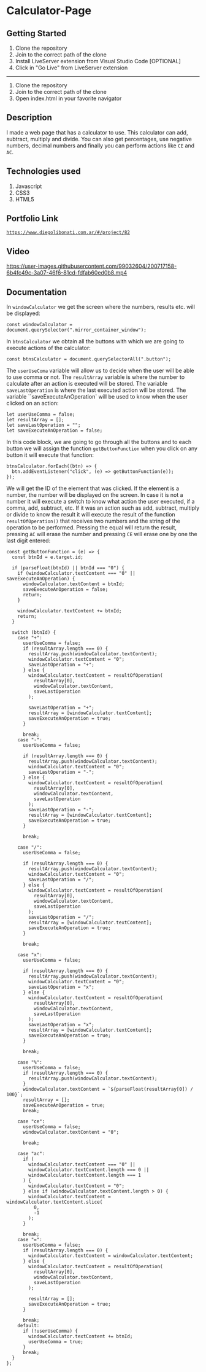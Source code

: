 # Calculator-Page

## Getting Started

1. Clone the repository
2. Join to the correct path of the clone
3. Install LiveServer extension from Visual Studio Code [OPTIONAL]
4. Click in "Go Live" from LiveServer extension

---

1. Clone the repository
2. Join to the correct path of the clone
3. Open index.html in your favorite navigator

## Description

I made a web page that has a calculator to use. This calculator can add, subtract, multiply and divide. You can also get percentages, use negative numbers, decimal numbers and finally you can perform actions like `CE` and `AC`.

## Technologies used

1. Javascript
2. CSS3
3. HTML5

## Portfolio Link

[`https://www.diegolibonati.com.ar/#/project/82`](https://www.diegolibonati.com.ar/#/project/82)

## Video

https://user-images.githubusercontent.com/99032604/200717158-6b4fc49c-3a07-46f6-81cd-fdfab60ed0b8.mp4

## Documentation

In `windowCalculator` we get the screen where the numbers, results etc. will be displayed:

```
const windowCalculator = document.querySelector(".mirror_container_window");
```

In `btnsCalculator` we obtain all the buttons with which we are going to execute actions of the calculator:

```
const btnsCalculator = document.querySelectorAll(".button");
```

The `userUseComa` variable will allow us to decide when the user will be able to use comma or not. The `resultArray` variable is where the number to calculate after an action is executed will be stored. The variable `saveLastOperation` is where the last executed action will be stored. The variable ``saveExecuteAnOperation` will be used to know when the user clicked on an action:

```
let userUseComma = false;
let resultArray = [];
let saveLastOperation = "";
let saveExecuteAnOperation = false;
```

In this code block, we are going to go through all the buttons and to each button we will assign the function `getButtonFunction` when you click on any button it will execute that function:

```
btnsCalculator.forEach((btn) => {
  btn.addEventListener("click", (e) => getButtonFunction(e));
});
```

We will get the ID of the element that was clicked. If the element is a number, the number will be displayed on the screen. In case it is not a number it will execute a switch to know what action the user executed, if a comma, add, subtract, etc. If it was an action such as add, subtract, multiply or divide to know the result it will execute the result of the function `resultOfOperation()` that receives two numbers and the string of the operation to be performed. Pressing the equal will return the result, pressing `AC` will erase the number and pressing `CE` will erase one by one the last digit entered:

```
const getButtonFunction = (e) => {
  const btnId = e.target.id;

  if (parseFloat(btnId) || btnId === "0") {
    if (windowCalculator.textContent === "0" || saveExecuteAnOperation) {
      windowCalculator.textContent = btnId;
      saveExecuteAnOperation = false;
      return;
    }

    windowCalculator.textContent += btnId;
    return;
  }

  switch (btnId) {
    case "+":
      userUseComma = false;
      if (resultArray.length === 0) {
        resultArray.push(windowCalculator.textContent);
        windowCalculator.textContent = "0";
        saveLastOperation = "+";
      } else {
        windowCalculator.textContent = resultOfOperation(
          resultArray[0],
          windowCalculator.textContent,
          saveLastOperation
        );

        saveLastOperation = "+";
        resultArray = [windowCalculator.textContent];
        saveExecuteAnOperation = true;
      }

      break;
    case "-":
      userUseComma = false;

      if (resultArray.length === 0) {
        resultArray.push(windowCalculator.textContent);
        windowCalculator.textContent = "0";
        saveLastOperation = "-";
      } else {
        windowCalculator.textContent = resultOfOperation(
          resultArray[0],
          windowCalculator.textContent,
          saveLastOperation
        );
        saveLastOperation = "-";
        resultArray = [windowCalculator.textContent];
        saveExecuteAnOperation = true;
      }

      break;

    case "/":
      userUseComma = false;

      if (resultArray.length === 0) {
        resultArray.push(windowCalculator.textContent);
        windowCalculator.textContent = "0";
        saveLastOperation = "/";
      } else {
        windowCalculator.textContent = resultOfOperation(
          resultArray[0],
          windowCalculator.textContent,
          saveLastOperation
        );
        saveLastOperation = "/";
        resultArray = [windowCalculator.textContent];
        saveExecuteAnOperation = true;
      }

      break;

    case "x":
      userUseComma = false;

      if (resultArray.length === 0) {
        resultArray.push(windowCalculator.textContent);
        windowCalculator.textContent = "0";
        saveLastOperation = "x";
      } else {
        windowCalculator.textContent = resultOfOperation(
          resultArray[0],
          windowCalculator.textContent,
          saveLastOperation
        );
        saveLastOperation = "x";
        resultArray = [windowCalculator.textContent];
        saveExecuteAnOperation = true;
      }

      break;

    case "%":
      userUseComma = false;
      if (resultArray.length === 0) {
        resultArray.push(windowCalculator.textContent);
      }
      windowCalculator.textContent = `${parseFloat(resultArray[0]) / 100}`;
      resultArray = [];
      saveExecuteAnOperation = true;
      break;

    case "ce":
      userUseComma = false;
      windowCalculator.textContent = "0";

      break;

    case "ac":
      if (
        windowCalculator.textContent === "0" ||
        windowCalculator.textContent.length === 0 ||
        windowCalculator.textContent.length === 1
      ) {
        windowCalculator.textContent = "0";
      } else if (windowCalculator.textContent.length > 0) {
        windowCalculator.textContent = windowCalculator.textContent.slice(
          0,
          -1
        );
      }

      break;
    case "=":
      userUseComma = false;
      if (resultArray.length === 0) {
        windowCalculator.textContent = windowCalculator.textContent;
      } else {
        windowCalculator.textContent = resultOfOperation(
          resultArray[0],
          windowCalculator.textContent,
          saveLastOperation
        );

        resultArray = [];
        saveExecuteAnOperation = true;
      }

      break;
    default:
      if (!userUseComma) {
        windowCalculator.textContent += btnId;
        userUseComma = true;
      }
      break;
  }
};

```

